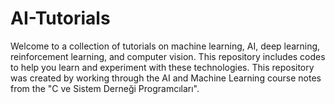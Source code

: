 # AI-Tutorials
Welcome to a collection of tutorials on machine learning, AI, deep learning, reinforcement learning, and computer vision. This repository includes codes to help you learn and experiment with these technologies. This repository was created by working through the AI and Machine Learning course notes from the "C ve Sistem Derneği Programcıları".


